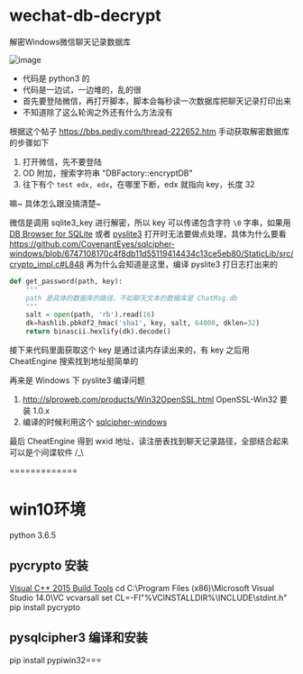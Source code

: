# wechat-db-decrypt
解密Windows微信聊天记录数据库

![image](image.png)

* 代码是 python3 的
* 代码是一边试，一边堆的，乱的很
* 首先要登陆微信，再打开脚本，脚本会每秒读一次数据库把聊天记录打印出来
* 不知道除了这么轮询之外还有什么方法没有

根据这个帖子 https://bbs.pediy.com/thread-222652.htm 手动获取解密数据库的步骤如下

1. 打开微信，先不要登陆
2. OD 附加，搜索字符串 "DBFactory::encryptDB"
3. 往下有个 `test edx, edx`，在哪里下断，edx 就指向 key，长度 32

嘛~ 具体怎么跟没搞清楚~

微信是调用 sqlite3_key 进行解密，所以 key 可以传递包含字符 `\0` 字串，如果用 [DB Browser for SQLite](http://sqlitebrowser.org/) 或者 [pyslite3](https://github.com/rigglemania/pysqlcipher3) 打开时无法要做点处理，具体为什么要看 https://github.com/CovenantEyes/sqlcipher-windows/blob/6747108170c4f8db11d55119414434c13ce5eb80/StaticLib/src/crypto_impl.c#L848
再为什么会知道是这里，编译 pyslite3 打日志打出来的

``` python
def get_password(path, key):
    """
    path 是具体的数据库的路径，不如聊天文本的数据库是 ChatMsg.db
    """
    salt = open(path, 'rb').read(16)
    dk=hashlib.pbkdf2_hmac('sha1', key, salt, 64000, dklen=32)
    return binascii.hexlify(dk).decode()
```

接下来代码里面获取这个 key 是通过读内存读出来的，有 key 之后用 CheatEngine 搜索找到地址挺简单的

再来是 Windows 下 pyslite3 编译问题
1. http://slproweb.com/products/Win32OpenSSL.html OpenSSL-Win32 要装 1.0.x
2. 编译的时候利用这个 [sqlcipher-windows
](https://github.com/CovenantEyes/sqlcipher-windows)

最后 CheatEngine 得到 wxid 地址，读注册表找到聊天记录路径，全部结合起来可以是个间谍软件 /_\


=============
# win10环境
python 3.6.5
## pycrypto 安装
[Visual C++ 2015 Build Tools](http://go.microsoft.com/fwlink/?LinkId=691126&fixForIE=.exe.)
cd C:\Program Files (x86)\Microsoft Visual Studio 14.0\VC
vcvarsall
set CL=-FI"%VCINSTALLDIR%\INCLUDE\stdint.h"
pip install pycrypto


## pysqlcipher3 编译和安装



pip install pypiwin32===
